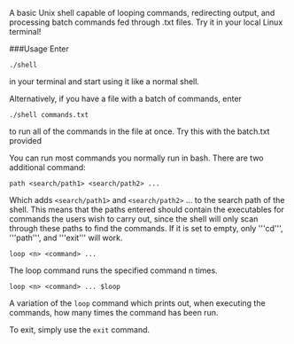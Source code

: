 
A basic Unix shell capable of looping commands, redirecting output, and processing batch commands fed through .txt files. Try it in your local Linux terminal!

###Usage
Enter 
```
./shell 
```
in your terminal and start using it like a normal shell. 

Alternatively, if you have a file with a batch of commands, enter
```
./shell commands.txt
```  
to run all of the commands in the file at once. Try this with the batch.txt provided

You can run most commands you normally run in bash. There are two additional
command:

```
path <search/path1> <search/path2> ...
```

Which adds ```<search/path1>``` and ```<search/path2>``` ... to the search path of the shell. This means that the paths entered should contain the executables for commands the users wish to carry out, since the shell will only scan through these paths to find the commands. If it is set to empty, only '''cd''', '''path''', and '''exit''' will work.


```loop <n> <command> ...```

The loop command runs the specified command n times. 

```loop <n> <command> ... $loop```

A variation of the ```loop``` command which prints out, when executing the commands, how many times the command has been run.

To exit, simply use the ```exit``` command.
